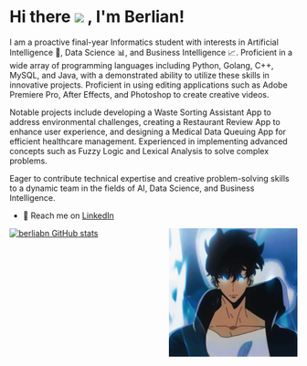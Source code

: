 <!-- ![alt text](https://github.com/berlianm/berlianm/blob/main/Github%20Profile.png) -->

# Hi there <img src="https://media.giphy.com/media/hvRJCLFzcasrR4ia7z/giphy.gif" width="25px"> , I'm Berlian!

I am a proactive final-year Informatics student with interests in Artificial Intelligence 🧠, Data Science 📊, and Business Intelligence 📈. Proficient in a wide array of programming languages including Python, Golang, C++, MySQL, and Java, with a demonstrated ability to utilize these skills in innovative projects. Proficient in using editing applications such as Adobe Premiere Pro, After Effects, and Photoshop to create creative videos.

Notable projects include developing a Waste Sorting Assistant App to address environmental challenges, creating a Restaurant Review App to enhance user experience, and designing a Medical Data Queuing App for efficient healthcare management. Experienced in implementing advanced concepts such as Fuzzy Logic and Lexical Analysis to solve complex problems.

Eager to contribute technical expertise and creative problem-solving skills to a dynamic team in the fields of AI, Data Science, and Business Intelligence.
  
  - 💼 Reach me on <a href="https://www.linkedin.com/in/berlianm/">LinkedIn</a>

<a href="https://myoctocat.dev/@berlianm/octocat">
  <img align="right" src="sungjinwoo.gif" width=225 />
</a>

[![berliabn GitHub stats](https://github-readme-stats.vercel.app/api?username=berlianm&count_private=true)](https://github-readme-stats-11km-git-master-berlianm.vercel.app/)
<!---[![Top Langs](https://github-readme-stats.vercel.app/api/top-langs/?username=berlianm&layout=compact&langs_count=7)](https://github-readme-stats-11km-git-master-berlianm.vercel.app/)
--->
<!---
berlianm/berlianm is a ✨ special ✨ repository because its `README.md` (this file) appears on your GitHub profile.
You can click the Preview link to take a look at your changes.
--->
